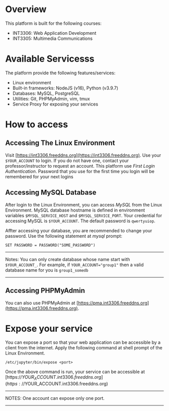 # Overview
This platform is built for the following courses:  
- INT3306: Web Application Development
- INT3305: Multimedia Communications

# Available Servicesss
The platform provide the following features/services:
- Linux environment
- Built-in frameworks: NodeJS (v16), Python (v3.9.7)
- Databases: MySQL, PostgreSQL
- Utilities: Git, PHPMyAdmin, vim, tmux
- Service Proxy for exposing your services

# How to access
## Accessing The Linux Environment 
Visit [https://int3306.freeddns.org](https://int3306.freeddns.org). 
Use your `$YOUR_ACCOUNT` to login. If you do not have one, contact your professor/instructor to request an account.
This platform use *First Login Authentication*. Password that you use for the first time you login will be remembered for your next logins
## Accessing MySQL Database
After login to the Linux Environment, you can access *MySQL* from the Linux Environment. MySQL database hostname is defined in environment variables `$MYSQL_SERVICE_HOST` and `$MYSQL_SERVICE_PORT`. Your credential for accessing MySQL is `$YOUR_ACCOUNT`. The default password is `qwertyuiop`.

Affter accessing your database, you are recommended to change your password. Use the following statement at *mysql* prompt:
```
SET PASSWORD = PASSWORD("SOME_PASSWORD")
```
***
Notes: You can only create database whose name start with `$YOUR_ACCOUNT_`. For example, if `YOUR_ACCOUNT="group1"` then a valid database name for you is `group1_somedb`
***
## Accessing PHPMyAdmin
You can also use PHPMyAdmin at [https://pma.int3306.freeddns.org](https://pma.int3306.freeddns.org). 

# Expose your service
You can expose a port so that your web application can be accessible by a client from the internet. Apply the following command at shell prompt of the Linux Environment.

```
/etc/jupyter/bin/expose <port>
```
Once the above command is run, your service can be accessible at [https://$YOUR_ACCOUNT.int3306.freeddns.org](https://$YOUR_ACCOUNT.int3306.freeddns.org)
***
NOTES: One account can expose only one port.
***
